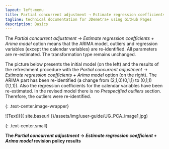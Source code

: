 ```yaml
---
layout: left-menu
title: Partial concurrent adjustment → Estimate regression coefficients + Arima model
tagline: technical documentation for JDemetra+ using GitHub Pages
description: Basics
---
```

The *Partial concurrent adjustment → Estimate regression coefficients +
Arima model* option means that the ARIMA model, outliers and regression
variables (except the calendar variables) are re-identified. All
parameters are re-estimated. The transformation type remains unchanged.

The picture below presents the initial model (on the left) and the
results of the refreshment procedure with the *Partial concurrent
adjustment → Estimate regression coefficients + Arima model* option (on
the right). The ARIMA part has been re-identified (a change from (2,1,0)(0,1,1) to
(0,1,1)(1,1,1)). Also the regression coefficients for the
calendar variables have been re-estimated. In the revised model there is
no *Prespecified outliers* section. Therefore, the outliers were
re-identified.



{: .text-center.image-wrapper}

![Text]({{ site.baseurl }}/assets/img/user-guide/UG_PCA_image1.jpg)

{: .text-center.small}

**The *Partial concurrent adjustment* → *Estimate regression coefficient + Arima model* revision policy results**
